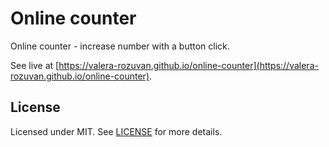 # Online counter

Online counter - increase number with a button click.

See live at [https://valera-rozuvan.github.io/online-counter](https://valera-rozuvan.github.io/online-counter).

## License

Licensed under MIT. See [LICENSE](LICENSE) for more details.
